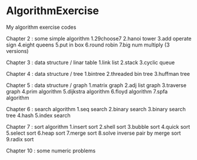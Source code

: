 # AlgorithmExercise
My algorithm exercise codes

Chapter 2 : some simple algorithm
1.29choose7
2.hanoi tower
3.add operate sign
4.eight queens
5.put in box
6.round robin
7.big num multiply (3 versions)

Chapter 3 : data structure / linar table
1.link list
2.stack
3.cyclic queue

Chapter 4 : data structure / tree
1.bintree
2.threaded bin tree
3.huffman tree

Chapter 5 : data structure / graph
1.matrix graph
2.adj list graph
3.traverse graph
4.prim algorithm
5.dijkstra algorithm
6.floyd algorithm
7.spfa algorithm

Chapter 6 : search algorithm
1.seq search
2.binary search
3.binary search tree
4.hash
5.index search

Chapter 7 : sort algorithm
1.insert sort
2.shell sort
3.bubble sort
4.quick sort
5.select sort
6.heap sort
7.merge sort
8.solve inverse pair by merge sort
9.radix sort

Chapter 10 : some numeric problems
